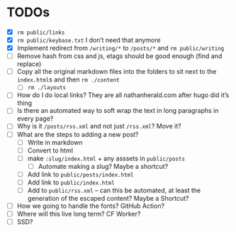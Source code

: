 # TODOs

- [x] `rm public/links`
- [x] `rm public/keybase.txt` I don’t need that anymore
- [x] Implement redirect from `/writing/*` to `/posts/*` and `rm public/writing`
- [ ] Remove hash from css and js, etags should be good enough (find and replace)
- [ ] Copy all the original markdown files into the folders to sit next to the `index.html`s and then `rm ./content`
    - [ ] `rm ./layouts`
- [ ] How do I do local links? They are all nathanherald.com after hugo did it’s thing
- [ ] Is there an automated way to soft wrap the text in long paragraphs in every page?
- [ ] Why is it `/posts/rss.xml` and not just `/rss.xml`? Move it?
- [ ] What are the steps to adding a new post?
    - [ ] Write in markdown
    - [ ] Convert to html
    - [ ] make `:slug/index.html` + any asssets in `public/posts`
        - [ ] Automate making a slug? Maybe a shortcut?
    - [ ] Add link to `public/posts/index.html`
    - [ ] Add link to `public/index.html`
    - [ ] Add to `public/rss.xml` – can this be automated, at least the generation of the escaped content? Maybe a Shortcut?
- [ ] How we going to handle the fonts? GitHub Action?
- [ ] Where will this live long term? CF Worker?
- [ ] SSD?
